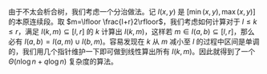 由于不太会析合树，我们考虑一个分治做法。记 $I(x, y)$ 是 $[\min(x,y),\max(x,y)]$ 的本原连续段。取 $m=\lfloor \frac{l+r}2\rfloor$，我们考虑如何计算对于 $l\le k\le r$，满足 $I(k,m) \subseteq [l,r]$ 的 $k$ 计算出 $I(k,m)$，这样若 $m\in I(a,b)\subseteq [l,r]$，那么必有 $I(a,b) = I(a,m) \cup I(b,m)$。容易发现在 $k$ 从 $m$ 减小至 $l$ 的过程中区间是单调的，我们用几个指针维护一下即可做到线性算出所有 $I(k,m)$。因此就得到了一个 $\Theta(n\log n + q\log n)$ 复杂度的算法。

